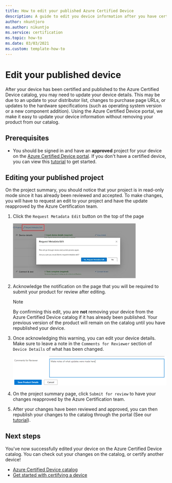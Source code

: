 ```yaml
---
title: How to edit your published Azure Certified Device
description: A guide to edit you device information after you have certified and published your device through the Azure Certified Device program.
author: nkuntjoro
ms.author: nikuntjo
ms.service: certification
ms.topic: how-to 
ms.date: 03/03/2021
ms.custom: template-how-to 
---
```


# Edit your published device

After your device has been certified and published to the Azure Certified Device catalog, you may need to update your device details. This may be due to an update to your distributor list, changes to purchase page URLs, or updates to the hardware specifications (such as operating system version or a new component addition). Using the Azure Certified Device portal, we make it easy to update your device information without removing your product from our catalog.

## Prerequisites

- You should be signed in and have an **approved** project for your device  on the [Azure Certified Device portal](https://certify.azure.com). If you don't have a certified device, you can view this [tutorial](tutorial-01-creating-your-project.md) to get started.

## Editing your published project

On the project summary, you should notice that your project is in read-only mode since it has already been reviewed and accepted. To make changes, you will have to request an edit to your project and have the update reapproved by the Azure Certification team.

1. Click the `Request Metadata Edit` button on the top of the page  

    ![Request metadata update](./media/images/request-metadata-edit.png)

1. Acknowledge the notification on the page that you will be required to submit your product for review after editing.
    > [!NOTE]
    > By confirming this edit, you are **not** removing your device from the Azure Certified Device catalog if it has already been published. Your previous version of the product will remain on the catalog until you have republished your device.

1. Once acknowledging this warning, you can edit your device details. Make sure to leave a note in the `Comments for Reviewer` section of `Device Details` of what has been changed.

    ![Note of metadata edit](./media/images/edit-notes.png)

1. On the project summary page, click `Submit for review` to have your changes reapproved by the Azure Certification team.
1. After your changes have been reviewed and approved, you can then republish your changes to the catalog through the portal (See our [tutorial](./tutorial-04-publishing-your-device.md)).

## Next steps

You've now successfully edited your device on the Azure Certified Device catalog. You can check out your changes on the catalog, or certify another device!
- [Azure Certified Device catalog](https://devicecatalog.azure.com/)
- [Get started with certifying a device](./tutorial-01-creating-your-project.md)
